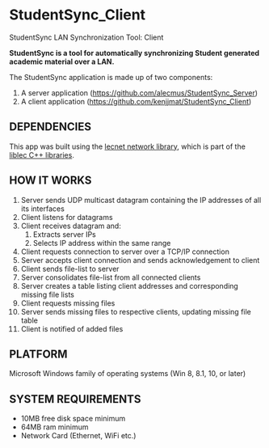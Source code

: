 # StudentSync_Client
StudentSync LAN Synchronization Tool: Client

<b>StudentSync is a tool for automatically synchronizing Student generated academic material over a LAN.</b>

The StudentSync application is made up of two components:
1. A server application (https://github.com/alecmus/StudentSync_Server)
2. A client application (https://github.com/kenjjmat/StudentSync_Client)

## DEPENDENCIES
This app was built using the [lecnet network library](https://github.com/alecmus/lecnet), which is part of the [liblec C++ libraries](https://github.com/alecmus/liblec).

## HOW IT WORKS
1.  Server sends UDP multicast datagram containing the IP addresses of all its interfaces
2.  Client listens for datagrams
3.  Client receives datagram and:
    1. Extracts server IPs
    2. Selects IP address within the same range
4.  Client requests connection to server over a TCP/IP connection
5.  Server accepts client connection and sends acknowledgement to client
6.  Client sends file-list to server
7.  Server consolidates file-list from all connected clients
8.  Server creates a table listing client addresses and corresponding missing file lists
9.  Client requests missing files
10. Server sends missing files to respective clients, updating missing file table
11. Client is notified of added files

## PLATFORM
Microsoft Windows family of operating systems (Win 8, 8.1, 10, or later)

## SYSTEM REQUIREMENTS
 * 10MB free disk space minimum
 * 64MB ram minimum
 * Network Card (Ethernet, WiFi etc.)
